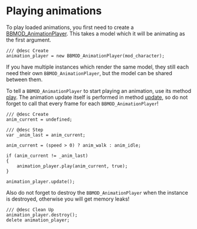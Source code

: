 # Playing animations
To play loaded animations, you first need to create a [BBMOD_AnimationPlayer](./BBMOD_AnimationPlayer.html).
This takes a model which it will be animating as the first argument.

```gml
/// @desc Create
animation_player = new BBMOD_AnimationPlayer(mod_character);
```

If you have multiple instances which render the same model, they still each need
their own `BBMOD_AnimationPlayer`, but the model can be shared between them.

To tell a `BBMOD_AnimationPlayer` to start playing an animation, use its method
[play](./BBMOD_AnimationPlayer.play.html). The animation update itself is performed in method
[update](./BBMOD_AnimationPlayer.update.html), so do not
forget to call that every frame for each `BBMOD_AnimationPlayer`!

```gml
/// @desc Create
anim_current = undefined;

/// @desc Step
var _anim_last = anim_current;

anim_current = (speed > 0) ? anim_walk : anim_idle;

if (anim_current != _anim_last)
{
    animation_player.play(anim_current, true);
}

animation_player.update();
```

Also do not forget to destroy the `BBMOD_AnimationPlayer` when the instance is destroyed,
otherwise you will get memory leaks!

```gml
/// @desc Clean Up
animation_player.destroy();
delete animation_player;
```
